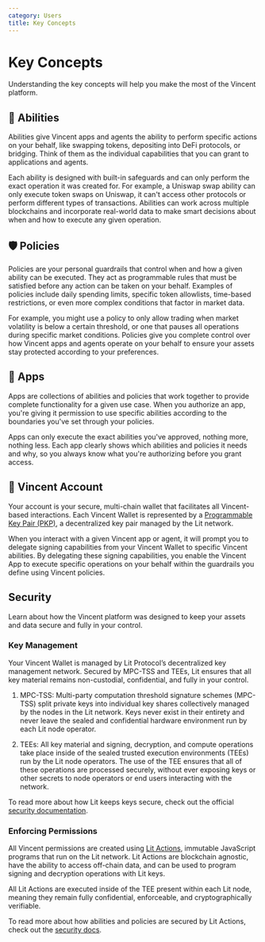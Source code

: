 ```yaml
---
category: Users
title: Key Concepts
---
```


# Key Concepts

Understanding the key concepts will help you make the most of the Vincent platform.

## 🔨 Abilities

Abilities give Vincent apps and agents the ability to perform specific actions on your behalf, like swapping tokens, depositing into DeFi protocols, or bridging. Think of them as the individual capabilities that you can grant to applications and agents.

Each ability is designed with built-in safeguards and can only perform the exact operation it was created for. For example, a Uniswap swap ability can only execute token swaps on Uniswap, it can't access other protocols or perform different types of transactions. Abilities can work across multiple blockchains and incorporate real-world data to make smart decisions about when and how to execute any given operation.

## 🛡️ Policies

Policies are your personal guardrails that control when and how a given ability can be executed. They act as programmable rules that must be satisfied before any action can be taken on your behalf.
Examples of policies include daily spending limits, specific token allowlists, time-based restrictions, or even more complex conditions that factor in market data.

For example, you might use a policy to only allow trading when market volatility is below a certain threshold, or one that pauses all operations during specific market conditions. Policies give you complete control over how Vincent apps and agents operate on your behalf to ensure your assets stay protected according to your preferences.

## 📱 Apps

Apps are collections of abilities and policies that work together to provide complete functionality for a given use case. When you authorize an app, you're giving it permission to use specific abilities according to the boundaries you've set through your policies.

Apps can only execute the exact abilities you've approved, nothing more, nothing less. Each app clearly shows which abilities and policies it needs and why, so you always know what you're authorizing before you grant access.

## 🔐 Vincent Account

Your account is your secure, multi-chain wallet that facilitates all Vincent-based interactions. Each Vincent Wallet is represented by a [Programmable Key Pair (PKP)](https://developer.litprotocol.com/user-wallets/pkps/overview), a decentralized key pair managed by the Lit network.

When you interact with a given Vincent app or agent, it will prompt you to delegate signing capabilities from your Vincent Wallet to specific Vincent abilities. By delegating these signing capabilities, you enable the Vincent App to execute specific operations on your behalf within the guardrails you define using Vincent policies.

## Security

Learn about how the Vincent platform was designed to keep your assets and data secure and fully in your control.

### Key Management

Your Vincent Wallet is managed by Lit Protocol’s decentralized key management network. Secured by MPC-TSS and TEEs, Lit ensures that all key material remains non-custodial, confidential, and fully in your control.

1. MPC-TSS: Multi-party computation threshold signature schemes (MPC-TSS) split private keys into individual key shares collectively managed by the nodes in the Lit network. Keys never exist in their entirety and never leave the sealed and confidential hardware environment run by each Lit node operator.

2. TEEs: All key material and signing, decryption, and compute operations take place inside of the sealed trusted execution environments (TEEs) run by the Lit node operators. The use of the TEE ensures that all of these operations are processed securely, without ever exposing keys or other secrets to node operators or end users interacting with the network.

To read more about how Lit keeps keys secure, check out the official [security documentation](https://developer.litprotocol.com/security/introduction).

### Enforcing Permissions

All Vincent permissions are created using [Lit Actions](https://developer.litprotocol.com/sdk/serverless-signing/overview), immutable JavaScript programs that run on the Lit network. Lit Actions are blockchain agnostic, have the ability to access off-chain data, and can be used to program signing and decryption operations with Lit keys.

All Lit Actions are executed inside of the TEE present within each Lit node, meaning they remain fully confidential, enforceable, and cryptographically verifiable.

To read more about how abilities and policies are secured by Lit Actions, check out the [security docs](https://developer.litprotocol.com/security/node-architecture).
